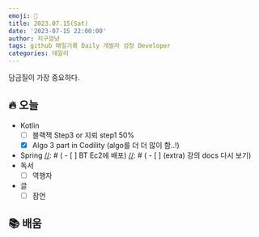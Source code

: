 ```yaml
---
emoji: 🌱
title: 2023.07.15(Sat)
date: '2023-07-15 22:00:00'
author: 지구깜냥
tags: github 매일기록 Daily 개발자 성장 Developer
categories: 데일리
---
```

[//]: # (## 💻 개발)

담금질이 가장 중요하다.

## 🔥 오늘
- Kotlin
  - [ ] 블랙잭 Step3 or 지뢰 step1 50%
  - [x] Algo 3 part in Codility (algo를 더 더 많이 함..!)
- Spring
 [//]: # (  - [ ] BT Ec2에 배포)
 [//]: # (  - [ ] &#40;extra&#41; 강의 docs 다시 보기)
- 독서
  - [ ] 역행자
- 글
  - [ ] 잠언

## 📚 배움 
